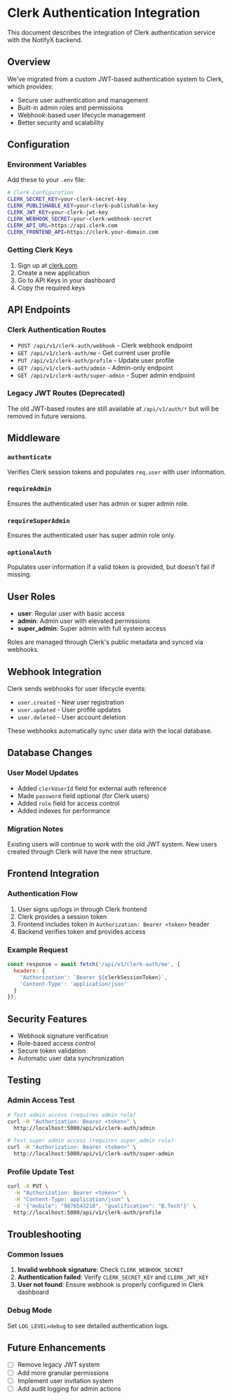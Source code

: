 # Clerk Authentication Integration

This document describes the integration of Clerk authentication service with the NotifyX backend.

## Overview

We've migrated from a custom JWT-based authentication system to Clerk, which provides:
- Secure user authentication and management
- Built-in admin roles and permissions
- Webhook-based user lifecycle management
- Better security and scalability

## Configuration

### Environment Variables

Add these to your `.env` file:

```bash
# Clerk Configuration
CLERK_SECRET_KEY=your-clerk-secret-key
CLERK_PUBLISHABLE_KEY=your-clerk-publishable-key
CLERK_JWT_KEY=your-clerk-jwt-key
CLERK_WEBHOOK_SECRET=your-clerk-webhook-secret
CLERK_API_URL=https://api.clerk.com
CLERK_FRONTEND_API=https://clerk.your-domain.com
```

### Getting Clerk Keys

1. Sign up at [clerk.com](https://clerk.com)
2. Create a new application
3. Go to API Keys in your dashboard
4. Copy the required keys

## API Endpoints

### Clerk Authentication Routes

- `POST /api/v1/clerk-auth/webhook` - Clerk webhook endpoint
- `GET /api/v1/clerk-auth/me` - Get current user profile
- `PUT /api/v1/clerk-auth/profile` - Update user profile
- `GET /api/v1/clerk-auth/admin` - Admin-only endpoint
- `GET /api/v1/clerk-auth/super-admin` - Super admin endpoint

### Legacy JWT Routes (Deprecated)

The old JWT-based routes are still available at `/api/v1/auth/*` but will be removed in future versions.

## Middleware

### `authenticate`
Verifies Clerk session tokens and populates `req.user` with user information.

### `requireAdmin`
Ensures the authenticated user has admin or super admin role.

### `requireSuperAdmin`
Ensures the authenticated user has super admin role only.

### `optionalAuth`
Populates user information if a valid token is provided, but doesn't fail if missing.

## User Roles

- **user**: Regular user with basic access
- **admin**: Admin user with elevated permissions
- **super_admin**: Super admin with full system access

Roles are managed through Clerk's public metadata and synced via webhooks.

## Webhook Integration

Clerk sends webhooks for user lifecycle events:
- `user.created` - New user registration
- `user.updated` - User profile updates
- `user.deleted` - User account deletion

These webhooks automatically sync user data with the local database.

## Database Changes

### User Model Updates

- Added `clerkUserId` field for external auth reference
- Made `password` field optional (for Clerk users)
- Added `role` field for access control
- Added indexes for performance

### Migration Notes

Existing users will continue to work with the old JWT system. New users created through Clerk will have the new structure.

## Frontend Integration

### Authentication Flow

1. User signs up/logs in through Clerk frontend
2. Clerk provides a session token
3. Frontend includes token in `Authorization: Bearer <token>` header
4. Backend verifies token and provides access

### Example Request

```javascript
const response = await fetch('/api/v1/clerk-auth/me', {
  headers: {
    'Authorization': `Bearer ${clerkSessionToken}`,
    'Content-Type': 'application/json'
  }
});
```

## Security Features

- Webhook signature verification
- Role-based access control
- Secure token validation
- Automatic user data synchronization

## Testing

### Admin Access Test

```bash
# Test admin access (requires admin role)
curl -H "Authorization: Bearer <token>" \
  http://localhost:5000/api/v1/clerk-auth/admin

# Test super admin access (requires super_admin role)
curl -H "Authorization: Bearer <token>" \
  http://localhost:5000/api/v1/clerk-auth/super-admin
```

### Profile Update Test

```bash
curl -X PUT \
  -H "Authorization: Bearer <token>" \
  -H "Content-Type: application/json" \
  -d '{"mobile": "9876543210", "qualification": "B.Tech"}' \
  http://localhost:5000/api/v1/clerk-auth/profile
```

## Troubleshooting

### Common Issues

1. **Invalid webhook signature**: Check `CLERK_WEBHOOK_SECRET`
2. **Authentication failed**: Verify `CLERK_SECRET_KEY` and `CLERK_JWT_KEY`
3. **User not found**: Ensure webhook is properly configured in Clerk dashboard

### Debug Mode

Set `LOG_LEVEL=debug` to see detailed authentication logs.

## Future Enhancements

- [ ] Remove legacy JWT system
- [ ] Add more granular permissions
- [ ] Implement user invitation system
- [ ] Add audit logging for admin actions
